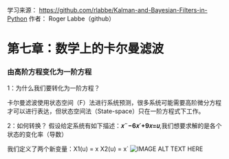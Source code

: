 学习来源：
https://github.com/rlabbe/Kalman-and-Bayesian-Filters-in-Python
作者：
Roger Labbe（github）


# 第七章：数学上的卡尔曼滤波

### 由高阶方程变化为一阶方程

1：为什么我们要转化为一阶方程？

卡尔曼滤波使用状态空间（F）法进行系统预测，很多系统可能需要高阶微分方程才可以进行表达，但状态空间法（State-space）只在一阶方程式下工作。

2：如何转换？  假设给定系统有如下描述：**𝑥¨−6𝑥˙+9𝑥=𝑢**,我们想要求解的是各个状态的变化率（导数）

我们定义了两个新变量：X1(u) = x    X2(u) = x`
![IMAGE ALT TEXT HERE](https://github.com/xdwgood/Navigation-and-control/blob/xdwgood-patch-1/10.png)


